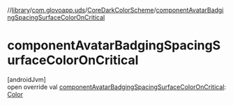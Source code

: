 //[library](../../../index.md)/[com.glovoapp.uds](../index.md)/[CoreDarkColorScheme](index.md)/[componentAvatarBadgingSpacingSurfaceColorOnCritical](component-avatar-badging-spacing-surface-color-on-critical.md)

# componentAvatarBadgingSpacingSurfaceColorOnCritical

[androidJvm]\
open override val [componentAvatarBadgingSpacingSurfaceColorOnCritical](component-avatar-badging-spacing-surface-color-on-critical.md): [Color](https://developer.android.com/reference/kotlin/androidx/compose/ui/graphics/Color.html)
